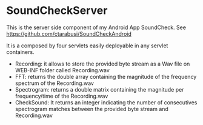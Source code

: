 # SoundCheckServer

This is the server side component of my Android App SoundCheck. See https://github.com/ctarabusi/SoundCheckAndroid

It is a composed by four servlets easily deployable in any servlet containers.

- Recording: it allows to store the provided byte stream as a Wav file on WEB-INF folder called Recording.wav
- FFT: returns the double array containing the magnitude of the frequency spectrum of the Recording.wav
- Spectrogram: returns a double matrix containing the magnitude per frequency/time of the Recording.wav
- CheckSound: It returns an integer indicating the number of consecutives spectrogram matches between the provided byte stream and Recording.wav